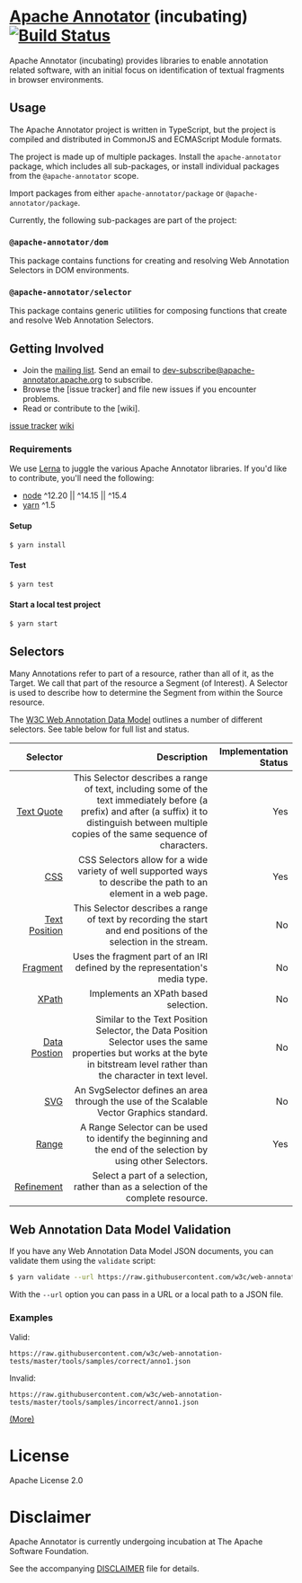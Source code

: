 # [Apache Annotator](http://annotator.apache.org/) (incubating) [![Build Status](https://travis-ci.com/apache/incubator-annotator.svg?branch=master)](https://travis-ci.com/apache/incubator-annotator)

Apache Annotator (incubating) provides libraries to enable annotation related
software, with an initial focus on identification of textual fragments in
browser environments.

## Usage

The Apache Annotator project is written in TypeScript, but the project is
compiled and distributed in CommonJS and ECMAScript Module formats.

The project is made up of multiple packages. Install the `apache-annotator`
package, which includes all sub-packages, or install individual packages from
the `@apache-annotator` scope.

Import packages from either `apache-annotator/package` or
`@apache-annotator/package`.

Currently, the following sub-packages are part of the project:

### `@apache-annotator/dom`

This package contains functions for creating and resolving Web Annotation
Selectors in DOM environments.

### `@apache-annotator/selector`

This package contains generic utilities for composing functions that create
and resolve Web Annotation Selectors.

## Getting Involved

* Join the [mailing list]. Send an email to
  dev-subscribe@apache-annotator.apache.org to subscribe.
* Browse the [issue tracker] and file new issues if you encounter problems.
* Read or contribute to the [wiki].

[mailing list]: http://mail-archives.apache.org/mod_mbox/incubator-annotator-dev/
[issue tracker](https://github.com/apache/incubator-annotator/issues)
[wiki](https://github.com/apache/incubator-annotator/wiki)

### Requirements

We use [Lerna](https://lernajs.io/) to juggle the various Apache Annotator
libraries. If you'd like to contribute, you'll need the following:

- [node](https://nodejs.org) ^12.20 || ^14.15 || ^15.4
- [yarn](https://www.yarnpkg.com/) ^1.5

#### Setup

```sh
$ yarn install
```

#### Test

```sh
$ yarn test
```

#### Start a local test project

```sh
$ yarn start
```

## Selectors

Many Annotations refer to part of a resource, rather than all of it, as the Target. We call that part of the resource a Segment (of Interest). A Selector is used to describe how to determine the Segment from within the Source resource.

The [W3C Web Annotation Data Model](https://www.w3.org/TR/annotation-model) outlines a number of different selectors. See table below for full list and status.

| Selector                                                                        | Description                                                                                                                                                                                          | Implementation Status |
| ------------------------------------------------------------------------------: | ---------------------------------------------------------------------------------------------------------------------------------------------------------------------------------------------------: | --------------------: |
| [Text Quote](https://www.w3.org/TR/annotation-model/#text-quote-selector)       | This Selector describes a range of text, including some of the text immediately before (a prefix) and after (a suffix) it to distinguish between multiple copies of the same sequence of characters. | Yes                   |
| [CSS](https://www.w3.org/TR/annotation-model/#css-selector)                     | CSS Selectors allow for a wide variety of well supported ways to describe the path to an element in a web page.                                                                                      | Yes                   |
| [Text Position](https://www.w3.org/TR/annotation-model/#text-position-selector) | This Selector describes a range of text by recording the start and end positions of the selection in the stream.                                                                                     | No                    |
| [Fragment](https://www.w3.org/TR/annotation-model/#fragment-selector)           | Uses the fragment part of an IRI defined by the representation's media type.                                                                                                                         | No                    |
| [XPath](https://www.w3.org/TR/annotation-model/#xpath-selector)                 | Implements an XPath based selection.                                                                                                                                                                 | No                    |
| [Data Postion](https://www.w3.org/TR/annotation-model/#data-position-selector)  | Similar to the Text Position Selector, the Data Position Selector uses the same properties but works at the byte in bitstream level rather than the character in text level.                         | No                    |
| [SVG](https://www.w3.org/TR/annotation-model/#svg-selector)                     | An SvgSelector defines an area through the use of the Scalable Vector Graphics standard.                                                                                                             | No                    |
| [Range](https://www.w3.org/TR/annotation-model/#range-selector)                 | A Range Selector can be used to identify the beginning and the end of the selection by using other Selectors.                                                                                        | Yes                   |
| [Refinement](https://www.w3.org/TR/annotation-model/#refinement-of-selection)   | Select a part of a selection, rather than as a selection of the complete resource.                                                                                                                   |                       |

## Web Annotation Data Model Validation

If you have any Web Annotation Data Model JSON documents, you can validate them
using the `validate` script:

```sh
$ yarn validate --url https://raw.githubusercontent.com/w3c/web-annotation-tests/master/tools/samples/correct/anno1.json
```

With the `--url` option you can pass in a URL or a local path to a JSON file.

### Examples

Valid:

`https://raw.githubusercontent.com/w3c/web-annotation-tests/master/tools/samples/correct/anno1.json`

Invalid:

`https://raw.githubusercontent.com/w3c/web-annotation-tests/master/tools/samples/incorrect/anno1.json`

[(More)](https://github.com/w3c/web-annotation-tests/tree/master/tools/samples)

# License

Apache License 2.0

# Disclaimer

Apache Annotator is currently undergoing incubation at The Apache Software
Foundation.

See the accompanying [DISCLAIMER](./DISCLAIMER-WIP) file for details.
